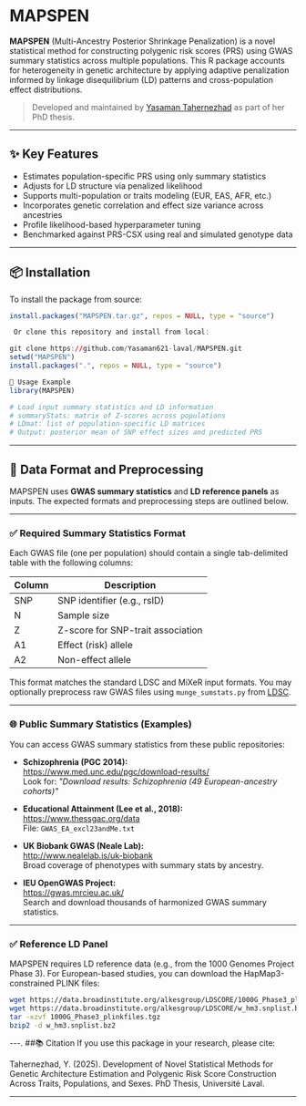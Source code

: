 # MAPSPEN

**MAPSPEN** (Multi-Ancestry Posterior Shrinkage Penalization) is a novel statistical method for constructing polygenic risk scores (PRS) using GWAS summary statistics across multiple populations. This R package accounts for heterogeneity in genetic architecture by applying adaptive penalization informed by linkage disequilibrium (LD) patterns and cross-population effect distributions.

> Developed and maintained by [Yasaman Tahernezhad](https://github.com/Yasaman621-laval) as part of her PhD thesis.

---

## ✨ Key Features

- Estimates population-specific PRS using only summary statistics
- Adjusts for LD structure via penalized likelihood
- Supports multi-population or traits modeling (EUR, EAS, AFR, etc.)
- Incorporates genetic correlation and effect size variance across ancestries
- Profile likelihood-based hyperparameter tuning
- Benchmarked against PRS-CSX using real and simulated genotype data

---

## 📦 Installation

To install the package from source:

```r
install.packages("MAPSPEN.tar.gz", repos = NULL, type = "source")

 Or clone this repository and install from local:

git clone https://github.com/Yasaman621-laval/MAPSPEN.git
setwd("MAPSPEN")
install.packages(".", repos = NULL, type = "source")

🚀 Usage Example
library(MAPSPEN)

# Load input summary statistics and LD information
# summaryStats: matrix of Z-scores across populations
# LDmat: list of population-specific LD matrices
# Output: posterior mean of SNP effect sizes and predicted PRS
```
---
## 📁 Data Format and Preprocessing

MAPSPEN uses **GWAS summary statistics** and **LD reference panels** as inputs. The expected formats and preprocessing steps are outlined below.

---

### ✅ Required Summary Statistics Format

Each GWAS file (one per population) should contain a single tab-delimited table with the following columns:

| Column | Description                      |
|--------|----------------------------------|
| SNP    | SNP identifier (e.g., rsID)      |
| N      | Sample size                      |
| Z      | Z-score for SNP-trait association |
| A1     | Effect (risk) allele             |
| A2     | Non-effect allele                |

This format matches the standard LDSC and MiXeR input formats. You may optionally preprocess raw GWAS files using `munge_sumstats.py` from [LDSC](https://github.com/bulik/ldsc).

---

### 🌐 Public Summary Statistics (Examples)

You can access GWAS summary statistics from these public repositories:

- **Schizophrenia (PGC 2014):**  
  https://www.med.unc.edu/pgc/download-results/  
  Look for: _"Download results: Schizophrenia (49 European-ancestry cohorts)"_

- **Educational Attainment (Lee et al., 2018):**  
  https://www.thessgac.org/data  
  File: `GWAS_EA_excl23andMe.txt`

- **UK Biobank GWAS (Neale Lab):**  
  http://www.nealelab.is/uk-biobank  
  Broad coverage of phenotypes with summary stats by ancestry.

- **IEU OpenGWAS Project:**  
  https://gwas.mrcieu.ac.uk/  
  Search and download thousands of harmonized GWAS summary statistics.

---

### ✅ Reference LD Panel

MAPSPEN requires LD reference data (e.g., from the 1000 Genomes Project Phase 3). For European-based studies, you can download the HapMap3-constrained PLINK files:

```bash
wget https://data.broadinstitute.org/alkesgroup/LDSCORE/1000G_Phase3_plinkfiles.tgz
wget https://data.broadinstitute.org/alkesgroup/LDSCORE/w_hm3.snplist.bz2
tar -xzvf 1000G_Phase3_plinkfiles.tgz
bzip2 -d w_hm3.snplist.bz2
```
---.
##📚 Citation
If you use this package in your research, please cite:

Tahernezhad, Y. (2025). Development of Novel Statistical Methods for Genetic Architecture Estimation and Polygenic Risk Score Construction Across Traits, Populations, and Sexes. PhD Thesis, Université Laval.

---
